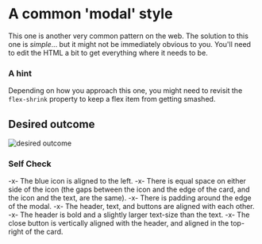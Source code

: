 # A common 'modal' style
This one is another very common pattern on the web. The solution to this one is _simple_... but it might not be immediately obvious to you. You'll need to edit the HTML a bit to get everything where it needs to be.

### A hint
Depending on how you approach this one, you might need to revisit the `flex-shrink` property to keep a flex item from getting smashed.

## Desired outcome

![desired outcome](./desired-outcome.png)

### Self Check

-x- The blue icon is aligned to the left.
-x- There is equal space on either side of the icon (the gaps between the icon and the edge of the card, and the icon and the text, are the same).
-x- There is padding around the edge of the modal.
-x- The header, text, and buttons are aligned with each other.
-x- The header is bold and a slightly larger text-size than the text.
-x- The close button is vertically aligned with the header, and aligned in the top-right of the card.
